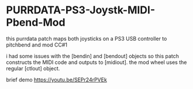 # PURRDATA-PS3-Joystk-MIDI-Pbend-Mod
this purrdata patch maps both joysticks on a PS3 USB controller to pitchbend and mod CC#1

i had some issues with the [bendin] and [bendout] objects so this patch constructs the MIDI code and outputs to [midiout]. the mod wheel uses the regular [ctlout] object. 

brief demo
https://youtu.be/SEPr24rPVEk
